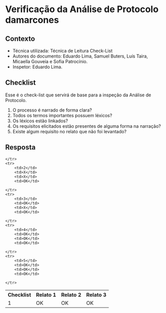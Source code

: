 # Verificação da Análise de Protocolo damarcones

## Contexto
- Técnica utilizada: Técnica de Leitura Check-List
- Autores do documento: Eduardo Lima, Samuel Buters, Luís Taira, Micaella Gouveia e Sofia Patrocínio.
- Inspetor: Eduardo Lima.


## Checklist
Esse é o check-list que servirá de base para a inspeção da Análise de Protocolo.
<br>

1. O processo é narrado de forma clara?
2. Todos os termos importantes possuem léxicos?
3. Os léxicos estão linkados?
4. Os requisitos elicitados estão presentes de alguma forma na narração?
5. Existe algum requisito no relato que não foi levantado?

## Resposta

<table class="checklist">
	<tr>
		<th class="checklist_header">Checklist</th>
		<th>Relato 1</th>
		<th>Relato 2</th>
		<th>Relato 3</th>
	</tr>
	<tr>
		<td>1</td>
        <td>OK</td>
        <td>OK</td>
        <td>OK</td>
 
	</tr>
	<tr>
		<td>2</td>
        <td>X</td>
        <td>X</td>
        <td>OK</td>
     
	</tr>
	<tr>
		<td>3</td>
        <td>OK</td>
        <td>X</td>
        <td>OK</td>
    
	</tr>
    <tr>
		<td>4</td>
        <td>OK</td>
        <td>OK</td>
        <td>OK</td>
    
	</tr>
    <tr>
		<td>5</td>
        <td>OK</td>
        <td>OK</td>
        <td>OK</td>
      
	</tr>
</table> 
<br>
